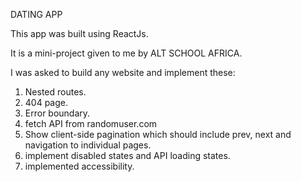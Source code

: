 DATING APP

This app was built using ReactJs.

It is a mini-project given to me by ALT SCHOOL AFRICA.

I was asked to build any website and implement these:

1. Nested routes.
2. 404 page.
3. Error boundary.
4. fetch API from randomuser.com
5. Show client-side pagination which should include prev, next and navigation to individual pages.
6. implement disabled states and API loading states.
7. implemented accessibility.
